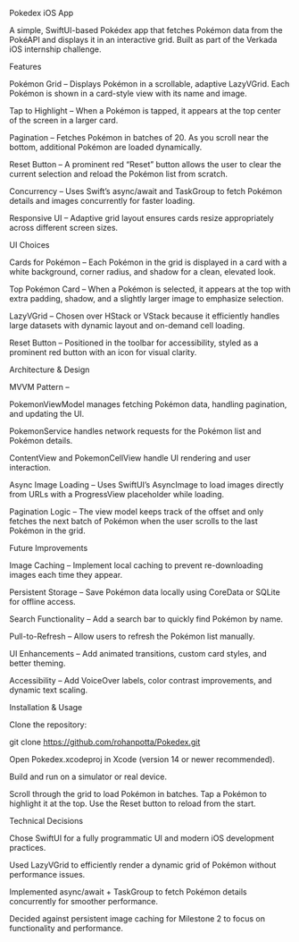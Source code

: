 Pokedex iOS App

A simple, SwiftUI-based Pokédex app that fetches Pokémon data from the PokéAPI
 and displays it in an interactive grid. Built as part of the Verkada iOS internship challenge.

Features

Pokémon Grid – Displays Pokémon in a scrollable, adaptive LazyVGrid. Each Pokémon is shown in a card-style view with its name and image.

Tap to Highlight – When a Pokémon is tapped, it appears at the top center of the screen in a larger card.

Pagination – Fetches Pokémon in batches of 20. As you scroll near the bottom, additional Pokémon are loaded dynamically.

Reset Button – A prominent red “Reset” button allows the user to clear the current selection and reload the Pokémon list from scratch.

Concurrency – Uses Swift’s async/await and TaskGroup to fetch Pokémon details and images concurrently for faster loading.

Responsive UI – Adaptive grid layout ensures cards resize appropriately across different screen sizes.

UI Choices

Cards for Pokémon – Each Pokémon in the grid is displayed in a card with a white background, corner radius, and shadow for a clean, elevated look.

Top Pokémon Card – When a Pokémon is selected, it appears at the top with extra padding, shadow, and a slightly larger image to emphasize selection.

LazyVGrid – Chosen over HStack or VStack because it efficiently handles large datasets with dynamic layout and on-demand cell loading.

Reset Button – Positioned in the toolbar for accessibility, styled as a prominent red button with an icon for visual clarity.

Architecture & Design

MVVM Pattern –

PokemonViewModel manages fetching Pokémon data, handling pagination, and updating the UI.

PokemonService handles network requests for the Pokémon list and Pokémon details.

ContentView and PokemonCellView handle UI rendering and user interaction.

Async Image Loading – Uses SwiftUI’s AsyncImage to load images directly from URLs with a ProgressView placeholder while loading.

Pagination Logic – The view model keeps track of the offset and only fetches the next batch of Pokémon when the user scrolls to the last Pokémon in the grid.

Future Improvements

Image Caching – Implement local caching to prevent re-downloading images each time they appear.

Persistent Storage – Save Pokémon data locally using CoreData or SQLite for offline access.

Search Functionality – Add a search bar to quickly find Pokémon by name.

Pull-to-Refresh – Allow users to refresh the Pokémon list manually.

UI Enhancements – Add animated transitions, custom card styles, and better theming.

Accessibility – Add VoiceOver labels, color contrast improvements, and dynamic text scaling.

Installation & Usage

Clone the repository:

git clone https://github.com/rohanpotta/Pokedex.git


Open Pokedex.xcodeproj in Xcode (version 14 or newer recommended).

Build and run on a simulator or real device.

Scroll through the grid to load Pokémon in batches. Tap a Pokémon to highlight it at the top. Use the Reset button to reload from the start.

Technical Decisions

Chose SwiftUI for a fully programmatic UI and modern iOS development practices.

Used LazyVGrid to efficiently render a dynamic grid of Pokémon without performance issues.

Implemented async/await + TaskGroup to fetch Pokémon details concurrently for smoother performance.

Decided against persistent image caching for Milestone 2 to focus on functionality and performance.
